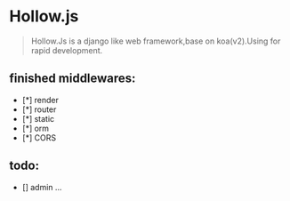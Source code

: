 # Hollow.js
>Hollow.Js is a django like web framework,base on koa(v2).Using for rapid development.

## finished middlewares:
- [*] render
- [*] router
- [*] static
- [*] orm
- [*] CORS
## todo:
- [] admin
...
